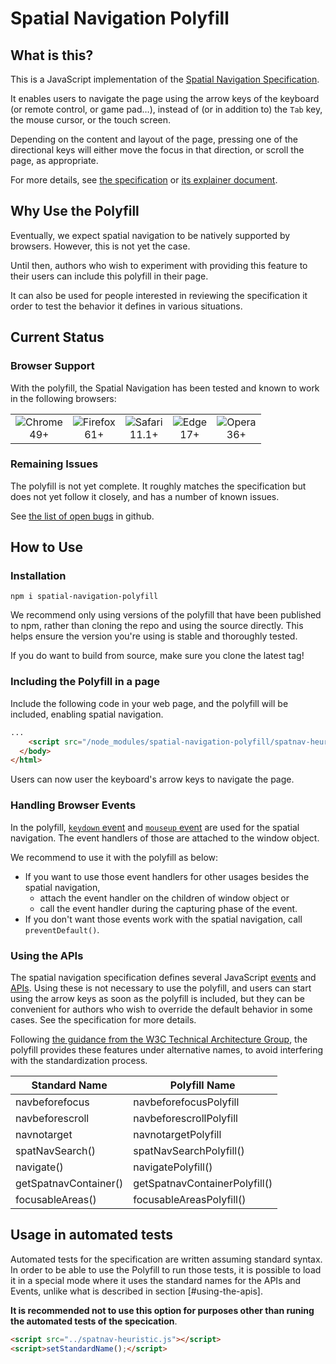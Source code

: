 # Spatial Navigation Polyfill

## What is this?

This is a JavaScript implementation of the [Spatial Navigation Specification](https://wicg.github.io/spatial-navigation/).

It enables users to navigate the page using the arrow keys of the keyboard (or remote control, or game pad…),
instead of (or in addition to)
the <code class="key">Tab</code> key,
the mouse cursor,
or the touch screen.

Depending on the content and layout of the page,
pressing one of the directional keys
will either move the focus in that direction,
or scroll the page, as appropriate.

For more details, see [the specification](https://wicg.github.io/spatial-navigation/)
or [its explainer document](https://wicg.github.io/spatial-navigation/explainer.html).

## Why Use the Polyfill

Eventually, we expect spatial navigation to be natively supported by browsers.
However, this is not yet the case.

Until then, authors who wish to experiment with providing this feature to their users
can include this polyfill in their page.

It can also be used for people interested in reviewing the specification
it order to test the behavior it defines in various situations.

## Current Status

### Browser Support
With the polyfill, the Spatial Navigation has been tested and known to work in the following browsers:

<table>
  <tr>
    <td align="center">
      <img src="https://raw.github.com/alrra/browser-logos/39.2.2/src/chrome/chrome_48x48.png" alt="Chrome"><br>
      49+
    </td>
    <td align="center">
      <img src="https://raw.github.com/alrra/browser-logos/39.2.2/src/firefox/firefox_48x48.png" alt="Firefox"><br>
      61+
    </td>
    <td align="center">
      <img src="https://raw.github.com/alrra/browser-logos/39.2.2/src/safari/safari_48x48.png" alt="Safari"><br>
      11.1+
    </td>
    <td align="center">
      <img src="https://raw.github.com/alrra/browser-logos/39.2.2/src/edge/edge_48x48.png" alt="Edge"><br>
      17+
    </td>
    <td align="center">
      <img src="https://raw.github.com/alrra/browser-logos/39.2.2/src/opera/opera_48x48.png" alt="Opera"><br>
      36+
    </td>
  </tr>  
</table>

### Remaining Issues

The polyfill is not yet complete.
It roughly matches the specification
but does not yet follow it closely,
and has a number of known issues.

See [the list of open bugs](https://github.com/wicg/spatial-navigation/issues?q=is%3Aissue+is%3Aopen+label%3Atopic%3Apolyfill) in github.

## How to Use

### Installation
```
npm i spatial-navigation-polyfill
```

We recommend only using versions of the polyfill that have been published to npm, rather than cloning the repo and using the source directly. This helps ensure the version you're using is stable and thoroughly tested.

If you do want to build from source, make sure you clone the latest tag!

### Including the Polyfill in a page

Include the following code in your web page,
and the polyfill will be included,
enabling spatial navigation.

```html
...
    <script src="/node_modules/spatial-navigation-polyfill/spatnav-heuristic.js"></script>
  </body>
</html>
```

Users can now user the keyboard's arrow keys to navigate the page.

### Handling Browser Events
In the polyfill, <a href="https://www.w3.org/TR/DOM-Level-3-Events/#event-type-keydown"><code>keydown</code> event</a> and <a href="https://www.w3.org/TR/DOM-Level-3-Events/#event-type-mouseup"><code>mouseup</code> event</a> are used for the spatial navigation.
The event handlers of those are attached to the window object.

We recommend to use it with the polyfill as below:

* If you want to use those event handlers for other usages besides the spatial navigation,
   * attach the event handler on the children of window object
   or
   * call the event handler during the capturing phase of the event.
* If you don't want those events work with the spatial navigation, call <code>preventDefault()</code>.

### Using the APIs

The spatial navigation specification defines several JavaScript [events](https://wicg.github.io/spatial-navigation/#events-navigationevent) and [APIs](https://wicg.github.io/spatial-navigation/#js-api).
Using these is not necessary to use the polyfill,
and users can start using the arrow keys as soon as the polyfill is included,
but they can be convenient for authors who wish to override the default behavior in some cases.
See the specification for more details.

Following [the guidance from the W3C Technical Architecture Group](https://www.w3.org/2001/tag/doc/polyfills/#don-t-squat-on-proposed-names-in-speculative-polyfills),
the polyfill provides these features under alternative names,
to avoid interfering with the standardization process.

| Standard Name | Polyfill Name |
|-|-|
| navbeforefocus | navbeforefocusPolyfill |
| navbeforescroll | navbeforescrollPolyfill |
| navnotarget | navnotargetPolyfill |
| spatNavSearch() | spatNavSearchPolyfill() |
| navigate() | navigatePolyfill() |
| getSpatnavContainer() | getSpatnavContainerPolyfill() |
| focusableAreas() | focusableAreasPolyfill() |


## Usage in automated tests

Automated tests for the specification are written assuming standard syntax.
In order to be able to use the Polyfill to run those tests,
it is possible to load it in a special mode
where it uses the standard names for the APIs and Events,
unlike what is described in section [#using-the-apis].

**It is recommended not to use this option
for purposes other than runing the automated tests of the specication**.

````html
<script src="../spatnav-heuristic.js"></script>
<script>setStandardName();</script>
````
